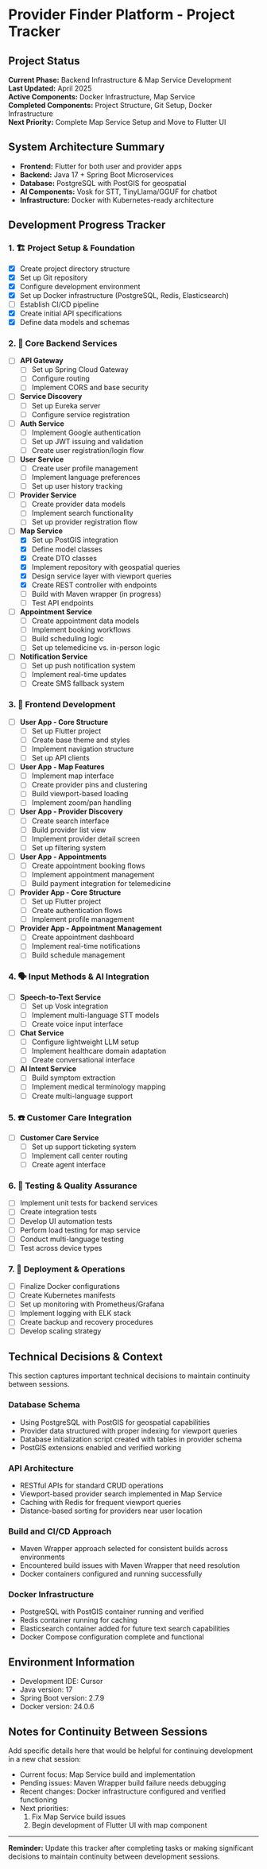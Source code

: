 # Provider Finder Platform - Project Tracker

## Project Status
**Current Phase:** Backend Infrastructure & Map Service Development  
**Last Updated:** April 2025  
**Active Components:** Docker Infrastructure, Map Service  
**Completed Components:** Project Structure, Git Setup, Docker Infrastructure  
**Next Priority:** Complete Map Service Setup and Move to Flutter UI

## System Architecture Summary
- **Frontend:** Flutter for both user and provider apps
- **Backend:** Java 17 + Spring Boot Microservices
- **Database:** PostgreSQL with PostGIS for geospatial
- **AI Components:** Vosk for STT, TinyLlama/GGUF for chatbot
- **Infrastructure:** Docker with Kubernetes-ready architecture

## Development Progress Tracker

### 1. 🏗️ Project Setup & Foundation
- [x] Create project directory structure
- [x] Set up Git repository
- [x] Configure development environment
- [x] Set up Docker infrastructure (PostgreSQL, Redis, Elasticsearch)
- [ ] Establish CI/CD pipeline
- [x] Create initial API specifications
- [x] Define data models and schemas

### 2. 🧠 Core Backend Services
- [ ] **API Gateway**
  - [ ] Set up Spring Cloud Gateway
  - [ ] Configure routing
  - [ ] Implement CORS and base security
  
- [ ] **Service Discovery**
  - [ ] Set up Eureka server
  - [ ] Configure service registration
  
- [ ] **Auth Service**
  - [ ] Implement Google authentication
  - [ ] Set up JWT issuing and validation
  - [ ] Create user registration/login flow
  
- [ ] **User Service**
  - [ ] Create user profile management
  - [ ] Implement language preferences
  - [ ] Set up user history tracking
  
- [ ] **Provider Service**
  - [ ] Create provider data models
  - [ ] Implement search functionality
  - [ ] Set up provider registration flow
  
- [ ] **Map Service**
  - [x] Set up PostGIS integration
  - [x] Define model classes
  - [x] Create DTO classes
  - [x] Implement repository with geospatial queries
  - [x] Design service layer with viewport queries
  - [x] Create REST controller with endpoints
  - [ ] Build with Maven wrapper (in progress)
  - [ ] Test API endpoints
  
- [ ] **Appointment Service**
  - [ ] Create appointment data models
  - [ ] Implement booking workflows
  - [ ] Build scheduling logic
  - [ ] Set up telemedicine vs. in-person logic
  
- [ ] **Notification Service**
  - [ ] Set up push notification system
  - [ ] Implement real-time updates
  - [ ] Create SMS fallback system

### 3. 📱 Frontend Development
- [ ] **User App - Core Structure**
  - [ ] Set up Flutter project
  - [ ] Create base theme and styles
  - [ ] Implement navigation structure
  - [ ] Set up API clients
  
- [ ] **User App - Map Features**
  - [ ] Implement map interface
  - [ ] Create provider pins and clustering
  - [ ] Build viewport-based loading
  - [ ] Implement zoom/pan handling
  
- [ ] **User App - Provider Discovery**
  - [ ] Create search interface
  - [ ] Build provider list view
  - [ ] Implement provider detail screen
  - [ ] Set up filtering system
  
- [ ] **User App - Appointments**
  - [ ] Create appointment booking flows
  - [ ] Implement appointment management
  - [ ] Build payment integration for telemedicine
  
- [ ] **Provider App - Core Structure**
  - [ ] Set up Flutter project
  - [ ] Create authentication flows
  - [ ] Implement profile management
  
- [ ] **Provider App - Appointment Management**
  - [ ] Create appointment dashboard
  - [ ] Implement real-time notifications
  - [ ] Build schedule management

### 4. 🗣️ Input Methods & AI Integration
- [ ] **Speech-to-Text Service**
  - [ ] Set up Vosk integration
  - [ ] Implement multi-language STT models
  - [ ] Create voice input interface
  
- [ ] **Chat Service**
  - [ ] Configure lightweight LLM setup
  - [ ] Implement healthcare domain adaptation
  - [ ] Create conversational interface
  
- [ ] **AI Intent Service**
  - [ ] Build symptom extraction
  - [ ] Implement medical terminology mapping
  - [ ] Create multi-language support

### 5. ☎️ Customer Care Integration
- [ ] **Customer Care Service**
  - [ ] Set up support ticketing system
  - [ ] Implement call center routing
  - [ ] Create agent interface

### 6. 🧪 Testing & Quality Assurance
- [ ] Implement unit tests for backend services
- [ ] Create integration tests
- [ ] Develop UI automation tests
- [ ] Perform load testing for map service
- [ ] Conduct multi-language testing
- [ ] Test across device types

### 7. 🚀 Deployment & Operations
- [ ] Finalize Docker configurations
- [ ] Create Kubernetes manifests
- [ ] Set up monitoring with Prometheus/Grafana
- [ ] Implement logging with ELK stack
- [ ] Create backup and recovery procedures
- [ ] Develop scaling strategy

## Technical Decisions & Context
This section captures important technical decisions to maintain continuity between sessions.

### Database Schema
- Using PostgreSQL with PostGIS for geospatial capabilities
- Provider data structured with proper indexing for viewport queries
- Database initialization script created with tables in provider schema
- PostGIS extensions enabled and verified working

### API Architecture
- RESTful APIs for standard CRUD operations
- Viewport-based provider search implemented in Map Service
- Caching with Redis for frequent viewport queries
- Distance-based sorting for providers near user location

### Build and CI/CD Approach
- Maven Wrapper approach selected for consistent builds across environments
- Encountered build issues with Maven Wrapper that need resolution
- Docker containers configured and running successfully

### Docker Infrastructure
- PostgreSQL with PostGIS container running and verified
- Redis container running for caching
- Elasticsearch container added for future text search capabilities
- Docker Compose configuration complete and functional

## Environment Information
- Development IDE: Cursor
- Java version: 17
- Spring Boot version: 2.7.9
- Docker version: 24.0.6

## Notes for Continuity Between Sessions
Add specific details here that would be helpful for continuing development in a new chat session:

- Current focus: Map Service build and implementation
- Pending issues: Maven Wrapper build failure needs debugging
- Recent changes: Docker infrastructure configured and verified functioning
- Next priorities: 
  1. Fix Map Service build issues
  2. Begin development of Flutter UI with map component

---

**Reminder:** Update this tracker after completing tasks or making significant decisions to maintain continuity between development sessions.